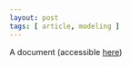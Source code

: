 ```yaml
---
layout: post
tags: [ article, modeling ]
---
```


A document (accessible [here][pdf])

[pdf]: /assets/projects/monoallelic-brain/2016-02-19-binomial-models.pdf
